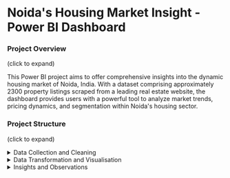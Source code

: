 <h1>Noida's Housing Market Insight - Power BI Dashboard </h1>


### Project Overview
(click to expand)

This Power BI project aims to offer comprehensive insights into the dynamic housing market of Noida, India. With a dataset comprising approximately 2300 property listings scraped from a leading real estate website, the dashboard provides users with a powerful tool to analyze market trends, pricing dynamics, and segmentation within Noida's housing sector.


### Project Structure
(click to expand)

<details>
<summary>   Data Collection and Cleaning </summary>
   
### Data Collection and Cleaning


## Data Collection

Data was collected using Python through API scraping, resulting in a dataset with the following fields:

- Property ID
- URL
- Price
- Price per Square Foot
- Bedroom Count
- Carpet Area
- Developer Name
- Location SEO Name
- Project Name
- Geographical Coordinates
- Possession Status
- Ownership Type
- Transaction Type
- Floor Number
- Number of Balconies
- Number of Bathrooms
- Furnishing Details
- Facing Direction
- Additional Room Details
- Availability Date
- Prime Location Indicator
- Luxury Amenities
- Property Title
- City Name

### Cleaning Process

During the cleaning process, several steps were undertaken:

- **Missing Values Handling**: Rows with missing price information were removed. For other columns, missing values were addressed using a combination of techniques such as imputation based on adjacent columns, interpolation, and manual verification.
  
- **Standardization of Units**: Area measurements were initially provided in different units (e.g., square meters, square yards). These units were standardized to square feet to maintain uniformity across the dataset.

- **Data Verification**: Discrepancies and unrealistic values were identified through careful verification using domain knowledge, external sources, and logical assessments. Erroneous values were corrected or flagged for further investigation.

The final dataset includes the following columns:

- Area
- Balconies
- Bathroom
- BHK (Bedroom, Hall, Kitchen)
- Developer Name
- Floor No.
- Furnished Status
- Latitude & Longitude
- Location
- Possession Status
- Price & Price per sq feet
- Project Name
- Property Type
- Segment (Derived)
- Transaction Type




</details>



<details>
<summary>   Data Transformation and Visualisation </summary>
   
## Data Loading and Transformation

#### Transformation Steps 

In Power BI, various transformations were applied to the dataset, including:

- **Segment Creation**: Utilizing DAX expressions, a custom segment was derived based on the price per square foot.
- The segmentation categorizes properties into three groups based on the criteria adopted from the real estate website 99acres:

-Premium: Properties with a price per square foot of 6000 or higher.
-Affordable: Properties with a price per square foot of 5000 or lower.
-Mid-Segment: Properties with a price per square foot between 5000 and 6000.

### Dashboard Components

#### Overview Page

The overview page features an assortment of interactive elements, including:

- **Average Price Card**: Providing a snapshot of the mean property price in Crores.
- **Average Price Per Sq Feet Card**: Displaying the average price per square foot.
- **Property Prices by BHK**: A horizontal bar chart segmented by BHK configuration, offering insights into the distribution of prices across different property types.
- **Transaction Type Pie Chart**: Illustrating the proportion of resale vs. new properties. 
- **Segment Pie Chart**: Depicting the distribution of properties across market segments (e.g., 'Premium', 'Affordable', 'Mid-Segment')
- **Segmentation by Possession Status**: A pie chart showing the proportion of Ready to Move vs. Under Construction properties.
- **Developer and Project Price Lists**: Presenting property prices alongside developer/project names with shaded price columns, allowing users to compare pricing across different projects and developers.
  - The shading in the price column of the developer and project tables forms a gradient based on the corresponding price per square foot. Darker shades represent higher 
    prices per square foot, gradually transitioning to lighter shades for lower prices per square foot. This gradient provides users with a clear visual indication of price 
    variations across properties.
- **Parameters: Average Price/ Average Price per Sqft**: Users can toggle between these parameters, influencing the data displayed on the charts accordingly. 
- **Filters:**
  - BHK configuration
  - Area range
  - Location within Noida
  - Market segment

- **Clear Filters Button**: A user-friendly feature enabling the reset of dashboard filters to default settings, enhancing usability and navigation.

<img width="647" alt="image" src="https://github.com/Shreya971309/Real-Estate-Data-Analysis-and-Visualization/assets/156785157/fc4a6cf9-b05e-444e-9487-0be47d296a2a">


#### Map Page

The map page offers a geospatial perspective of the Noida housing market, featuring:

- **Bubble Map**: Displaying locality markers sized by average price or price per square foot. This allows spatial analysis and identification of hotspots.
- **Filters and Parameters**: Similar to the overview page, enabling users to drill down into specific localities and explore detailed insights tailored to their needs and preferences.
<img width="649" alt="image" src="https://github.com/Shreya971309/Real-Estate-Data-Analysis-and-Visualization/assets/156785157/c84d598e-af2a-4cb6-9272-c66f9734703b">

  
</details>
  
<details>
<summary>  Insights and Observations </summary>

## Insights and Observations

#### Average Price and Average Price Per Sq Foot
- The average price of properties in Noida stands at ₹1.27 Crore, with an average price per square foot of ₹7,637.
- Among various configurations, 5BHK properties command the highest average price at ₹4.62 Crore, followed by 3BHK properties dominating the housing sector with an average price of ₹1.50 Crore. Meanwhile, 2BHK properties average at ₹66 lakhs, and 1BHK properties at ₹28 lakhs.

#### Transaction Type
- Resale properties dominate the market, constituting 87.64% of transactions, while new properties account for only 12.36%. This dominance of resale transactions suggests a mature market with a higher turnover of existing properties.

#### Possession Status
- The majority of properties (84.79%) are ready to move, indicating a preference among buyers for properties that are completed and available for immediate occupancy. Only 15.21% of properties are under construction.
- This preference for ready-to-move-in properties could stem from buyers' desire for immediate occupancy, assurance of quality, and the avoidance of potential construction delays commonly observed in the Noida market.

#### Prices of Projects
- Prices of projects vary widely, with some luxury projects commanding prices as high as ₹9.42 Crore. Most luxury project developers tend to focus on a single flagship project.


#### Localities
- Certain localities such as Sector 15, Golf Course, Sector 94, and Sector 43 command some of the highest prices per square foot, indicating premium locations with high demand.
- On the other hand, localities like Sector 87, 88, and 89 are on the lower end.

    </details>



